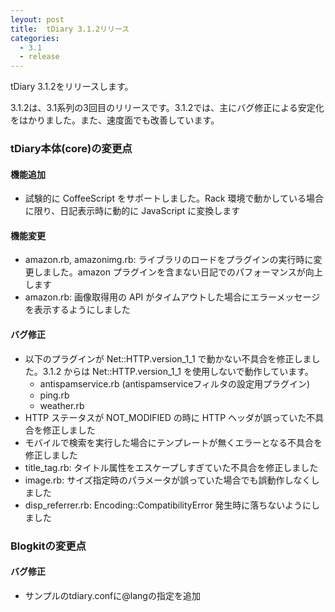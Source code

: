 ```yaml
---
leyout: post
title:  tDiary 3.1.2リリース
categories:
  - 3.1
  - release
---
```

tDiary 3.1.2をリリースします。

3.1.2は、3.1系列の3回目のリリースです。3.1.2では、主にバグ修正による安定化をはかりました。また、速度面でも改善しています。

### tDiary本体(core)の変更点
#### 機能追加
* 試験的に CoffeeScript をサポートしました。Rack 環境で動かしている場合に限り、日記表示時に動的に JavaScript に変換します

#### 機能変更
* amazon.rb, amazonimg.rb: ライブラリのロードをプラグインの実行時に変更しました。amazon プラグインを含まない日記でのパフォーマンスが向上します
* amazon.rb: 画像取得用の API がタイムアウトした場合にエラーメッセージを表示するようにしました

#### バグ修正
* 以下のプラグインが Net::HTTP.version_1_1 で動かない不具合を修正しました。3.1.2 からは Net::HTTP.version_1_1 を使用しないで動作しています。
  * antispamservice.rb (antispamserviceフィルタの設定用プラグイン)
  * ping.rb
  * weather.rb
* HTTP ステータスが NOT_MODIFIED の時に HTTP ヘッダが誤っていた不具合を修正しました
* モバイルで検索を実行した場合にテンプレートが無くエラーとなる不具合を修正しました
* title_tag.rb: タイトル属性をエスケープしすぎていた不具合を修正しました
* image.rb: サイズ指定時のパラメータが誤っていた場合でも誤動作しなくしました
* disp_referrer.rb: Encoding::CompatibilityError 発生時に落ちないようにしました

### Blogkitの変更点
#### バグ修正
* サンプルのtdiary.confに@langの指定を追加

